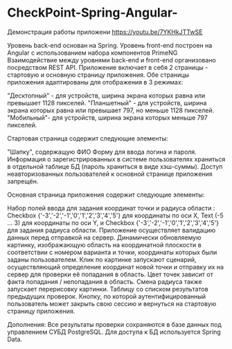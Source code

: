 # CheckPoint-Spring-Angular-
Демонстрация работы приложени https://youtu.be/7YKHkJTTwSE

Уровень back-end  основан на Spring.
Уровень front-end построен на Angular  с использованием набора компонентов PrimeNG
Взаимодействие между уровнями back-end и front-end организовано посредством REST API.
Приложение включает в себя 2 страницы - стартовую и основную страницу приложения. Обе страницы приложения  адаптированы для отображения в 3 режимах:

"Десктопный" - для устройств, ширина экрана которых равна или превышает 1128 пикселей.
"Планшетный" - для устройств, ширина экрана которых равна или превышает 797, но меньше 1128 пикселей.
"Мобильный"- для устройств, ширина экрана которых меньше 797 пикселей.

Стартовая страница содержит следующие элементы:

"Шапку", содержащую ФИО 
Форму для ввода логина и пароля. Информация о зарегистрированных в системе пользователях  храниться в отдельной таблице БД (пароль  храниться в виде хэш-суммы). Доступ неавторизованных пользователей к основной странице приложения запрещён.

Основная страница приложения содержит следующие элементы:

Набор полей ввода для задания координат точки и радиуса области : Checkbox {'-3','-2','-1','0','1','2','3','4','5'} для координаты по оси X, Text (-5 ... 3) для координаты по оси Y, и Checkbox {'-3','-2','-1','0','1','2','3','4','5'} для задания радиуса области. Приложение осуществляет валидацию данных перед отправкой на сервер.
Динамически обновляемую картинку, изображающую область на координатной плоскости в соответствии с номером варианта и точки, координаты которых были заданы пользователем. Клик по картинке запускают сценарий, осуществляющий определение координат новой точки и отправку их на сервер для проверки её попадания в область. Цвет точек зависит от факта попадания / непопадания в область. Смена радиуса также запускает перерисовку картинки.
Таблицу со списком результатов предыдущих проверок.
Кнопку, по которой аутентифицированный пользователь может закрыть свою сессию и вернуться на стартовую страницу приложения.

Дополнения:
Все результаты проверки сохраняются в базе данных под управлением СУБД PostgreSQL.
Для доступа к БД используется Spring Data.
